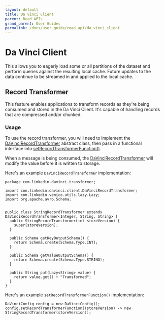 ```yaml
---
layout: default
title: Da Vinci Client
parent: Read APIs
grand_parent: User Guides
permalink: /docs/user_guide/read_api/da_vinci_client
---
```


# Da Vinci Client
This allows you to eagerly load some or all partitions of the dataset and perform queries against the resulting local 
cache. Future updates to the data continue to be streamed in and applied to the local cache.

## Record Transformer
This feature enables applications to transform records as they're being consumed and stored in the Da Vinci Client. 
It's capable of handling records that are compressed and/or chunked.

### Usage
To use the record transformer, you will need to implement the 
[DaVinciRecordTransformer](http://venicedb.org/javadoc/com/linkedin/davinci/client/DaVinciRecordTransformer.html) 
abstract class, then pass in a functional interface into 
[setRecordTransformerFunction()](https://venicedb.org/javadoc/com/linkedin/davinci/client/DaVinciConfig.html#setRecordTransformerFunction(com.linkedin.davinci.client.DaVinciRecordTransformer)). 

When a message is being consumed, the 
[DaVinciRecordTransformer](http://venicedb.org/javadoc/com/linkedin/davinci/client/DaVinciRecordTransformer.html) will 
modify the value before it is written to storage.

Here's an example `DaVinciRecordTransformer` implementation:
```
package com.linkedin.davinci.transformer;

import com.linkedin.davinci.client.DaVinciRecordTransformer;
import com.linkedin.venice.utils.lazy.Lazy;
import org.apache.avro.Schema;


public class StringRecordTransformer extends DaVinciRecordTransformer<Integer, String, String> {
  public StringRecordTransformer(int storeVersion) {
    super(storeVersion);
  }

  public Schema getKeyOutputSchema() {
    return Schema.create(Schema.Type.INT);
  }

  public Schema getValueOutputSchema() {
    return Schema.create(Schema.Type.STRING);
  }

  public String put(Lazy<String> value) {
    return value.get() + "Transformed";
  }
}

```

Here's an example `setRecordTransformerFunction()` implementation:
```
DaVinciConfig config = new DaVinciConfig();
config.setRecordTransformerFunction((storeVersion) -> new StringRecordTransformer(storeVersion));
```